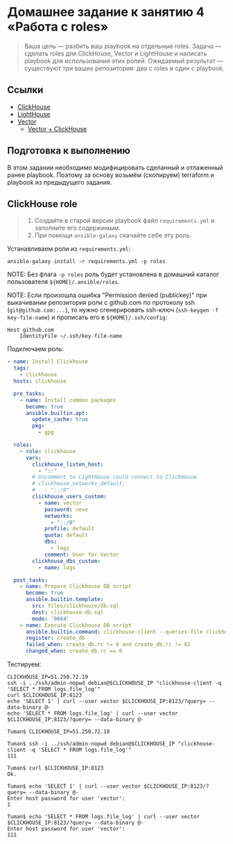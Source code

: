 # Домашнее задание к занятию 4 «Работа с roles»


> Ваша цель — разбить ваш playbook на отдельные roles.
> Задача — сделать roles для ClickHouse, Vector и LightHouse и написать playbook для использования этих ролей.
> Ожидаемый результат — существуют три ваших репозитория: два с roles и один с playbook.


## Ссылки

* [ClickHouse](https://clickhouse.com)
* [LightHouse](https://github.com/VKCOM/lighthouse)
* [Vector](https://vector.dev)
    * [Vector + ClickHouse](https://vector.dev/docs/reference/configuration/sinks/clickhouse/)


## Подготовка к выполнению


В этом задании необходимо модифицировать сделанный и отлаженный ранее playbook.
Поэтому за основу возьмём (скопируем) terraform и playbook из предыдущего задания.


## ClickHouse role


> 1. Создайте в старой версии playbook файл `requirements.yml` и заполните его содержимым.
> 2. При помощи `ansible-galaxy` скачайте себе эту роль.

Устанавливаем роли из `requirements.yml`:

```shell
ansible-galaxy install -r requirements.yml -p roles
```

NOTE: Без флага `-p roles` роль будет установлена в домашний каталог пользователя `${HOME}/.ansible/roles`.

NOTE: Если произошла ошибка "Permission denied (publickey)" при выкачивании репозитория роли с github.com по протоколу ssh (`git@github.com:...`),
    то нужно сгенерировать ssh-ключ (`ssh-keygen -f key-file-name`) и прописать его в `${HOME}/.ssh/config`:

```
Host github.com
    IdentityFile ~/.ssh/key-file-name
```

Подключаем роль:

```yml
- name: Install Clickhouse
  tags:
    - clickhouse
  hosts: clickhouse

  pre_tasks:
    - name: Install common packages
      become: true
      ansible.builtin.apt:
        update_cache: true
        pkg:
          - gpg

  roles:
    - role: clickhouse
      vars:
        clickhouse_listen_host:
          - "::"
        # Uncomment to LightHouse could connect to ClickHouse
        # clickhouse_networks_default:
        #   - "::/0"
        clickhouse_users_custom:
          - name: vector
            password: veve
            networks:
              - "::/0"
            profile: default
            quota: default
            dbs:
              - logs
            comment: User for Vector
        clickhouse_dbs_custom:
          - name: logs

  post_tasks:
    - name: Prepare Clickhouse DB script
      become: true
      ansible.builtin.template:
        src: files/clickhouse/db.sql
        dest: clickhouse-db.sql
        mode: '0664'
    - name: Execute Clickhouse DB script
      ansible.builtin.command: clickhouse-client --queries-file clickhouse-db.sql
      register: create_db
      failed_when: create_db.rc != 0 and create_db.rc != 82
      changed_when: create_db.rc == 0
```

Тестируем:

```shell
CLICKHOUSE_IP=51.250.72.19
ssh -i ../ssh/admin-nopwd debian@$CLICKHOUSE_IP "clickhouse-client -q 'SELECT * FROM logs.file_log'"
curl $CLICKHOUSE_IP:8123
echo 'SELECT 1' | curl --user vector $CLICKHOUSE_IP:8123/?query= --data-binary @-
echo 'SELECT * FROM logs.file_log' | curl --user vector $CLICKHOUSE_IP:8123/?query= --data-binary @-
```

```
Tuman$ CLICKHOUSE_IP=51.250.72.19

Tuman$ ssh -i ../ssh/admin-nopwd debian@$CLICKHOUSE_IP "clickhouse-client -q 'SELECT * FROM logs.file_log'"
111

Tuman$ curl $CLICKHOUSE_IP:8123
Ok.

Tuman$ echo 'SELECT 1' | curl --user vector $CLICKHOUSE_IP:8123/?query= --data-binary @-
Enter host password for user 'vector':
1

Tuman$ echo 'SELECT * FROM logs.file_log' | curl --user vector $CLICKHOUSE_IP:8123/?query= --data-binary @-
Enter host password for user 'vector':
111
```
